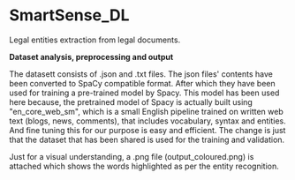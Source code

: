 # SmartSense_DL
Legal entities extraction from legal documents.

**Dataset analysis, preprocessing and output**

The datasett consists of .json and .txt files.
The json files' contents have been converted to SpaCy compatible format.
After which they have been used for training a pre-trained model by Spacy. This model has been used here because, the pretrained model of Spacy is actually built using "en_core_web_sm", which is a small English pipeline trained on written web text (blogs, news, comments), that includes vocabulary, syntax and entities. And fine tuning this for our purpose is easy and efficient. The change is just that the dataset that has been shared is used for the training and validation.

Just for a visual understanding, a .png file (output_coloured.png) is attached which shows the words highlighted as per the entity recognition.

